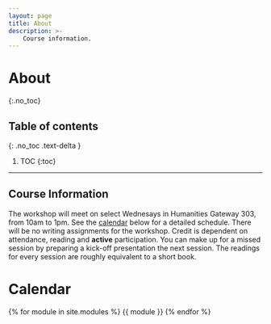 ```yaml
---
layout: page
title: About
description: >-
    Course information.
---
```


# About
{:.no_toc}

## Table of contents
{: .no_toc .text-delta }

1. TOC
{:toc}

---


## Course Information 

The workshop will meet on select Wednesays in Humanities Gateway 303, from 10am to 1pm. See the [calendar](##calendar) below for a detailed schedule. There will be no writing assignments for the workshop. Credit is dependent on attendance, reading and **active** participation. You can make up for a missed session by preparing a kick-off presentation the next session. The readings for every session are roughly equivalent to a short book.


# Calendar

{% for module in site.modules %}
{{ module }}
{% endfor %}


